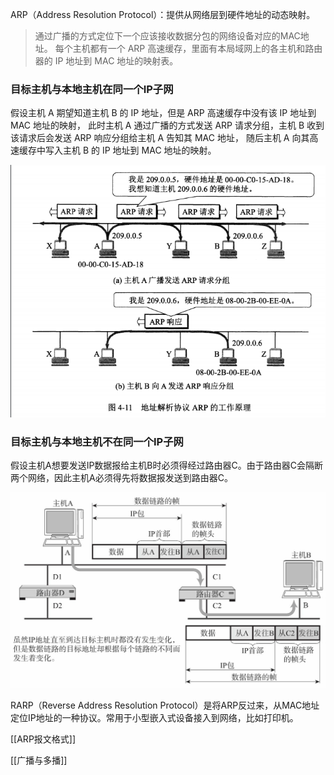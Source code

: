 
ARP（Address Resolution Protocol）：提供从网络层到硬件地址的动态映射。

> 通过广播的方式定位下一个应该接收数据分包的网络设备对应的MAC地址。
> 每个主机都有一个 ARP 高速缓存，里面有本局域网上的各主机和路由器的 IP 地址到 MAC 地址的映射表。

### 目标主机与本地主机在同一个IP子网
假设主机 A 期望知道主机 B 的 IP 地址，但是 ARP 高速缓存中没有该 IP 地址到 MAC 地址的映射，
此时主机 A 通过广播的方式发送 ARP 请求分组，主机 B 收到该请求后会发送 ARP 响应分组给主机 A 告知其 MAC 地址，
随后主机 A 向其高速缓存中写入主机 B 的 IP 地址到 MAC 地址的映射。

![image-20200729142232478](assets/image-20200729142232478.png)

### 目标主机与本地主机不在同一个IP子网
假设主机A想要发送IP数据报给主机B时必须得经过路由器C。由于路由器C会隔断两个网络，因此主机A必须得先将数据报发送到路由器C。

![image-20200717110643639](assets/image-20200717110643639.png)

RARP（Reverse Address Resolution Protocol）是将ARP反过来，从MAC地址定位IP地址的一种协议。常用于小型嵌入式设备接入到网络，比如打印机。

[[ARP报文格式]]

[[广播与多播]]
